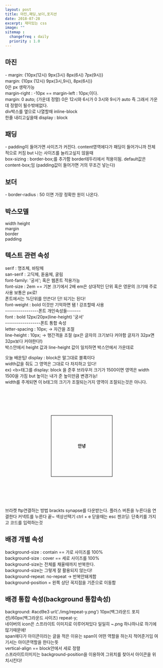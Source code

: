 ```yaml
---
layout: post
title: 마진,패딩,보더,포지션
date: 2018-07-28
excerpt: 재미있는 css
image: ""
sitemap :
  changefreq : daily
  priority : 1.0
---
```


<html>
  <head>
    <style>
    strong {
        display: block;
        width: 200px;
        height: 200px;
        border: 1px solid black;
        margin: 100px auto;
        line-height: 200px;
        text-align: center;
      }
      div { display : block;}
    </style>
  </head>
  <body>
<div style="display: block;">
<p>
  <h2>마진</h2> - margin: {10px(12시) 9px(3시) 8px(6시) 7px(9시)} <br/>
         margin: {10px (12시) 9px(3시,9시), 8px(6시)} <br/>
         0은 px 생략가능 <br/>
         margin-right : -10px == margin-left : 10px;이다. <br/>
         margin: 0 auto; (가운데 정렬) 0은 12시와 6시가 0 3시와 9시가 auto 즉 그래서 가운데 정렬이 될수밖에없다. <br/>
         div박스를 옆으로 나열할때 inline-block <br/>
         한줄 내리고싶을때 display : block <br/>
  </p>
<div>
<div style="display: block;">
  <p>
  <h2>패딩</h2> - padding이 들어가면 사이즈가 커진다. content영역에다가 패딩이 들어가니까 전체적으로 커짐
        but 나는 사이즈를 늘리고싶지 않을때 <br/>
        box-sizing : border-box;를 추가함 border테두리에서 적용이됨. default값은 content-box;임
        (padding값이 들어가면 거의 무조건 넣는다)<br/>
  </p>
 </div>
<div style="display: block;">
  <p>
 <h2>보더</h2> - border-radius : 50 이면 가장 정확한 원이 나온다.
  </p>
 </div>
<div style="display: block;">
  <h2> 박스모델 </h2>
  <p>
 width height<br/>
 margin<br/>
 border<br/>
 padding<br/>
  </p>
</div>

<div style="display: block;">
  <h2>텍스트 관련 속성</h2>
  <p>
    serif : 명조체, 바탕체 <br/>
    san-serif : 고딕체, 돋움체, 굴림 <br/>
    font-family: '궁서'; 혹은 웹폰트 적용가능<br/>
    font-size : 2em == 기본 크기에서 2배 em은 상대적인 단위 혹은 영문의 크기때 주로 사용 보통은 px로!<br/>
                폰트에서는 %단위를 안쓴다! 단! 되기는 된다!<br/>
    font-weight : bold 이것만 기억하면 됌 ! 강조할때 사용<br/>
    -----------------폰트 개인속성들-------<br/>
    font : bold 12px/20px(line-height) '궁서' <br/>
    ------------------폰트 통합 속성<br/>
    letter-spacing : 10px; -> 자간을 조절<br/>
    line-height : 10px; -> 행간격을 조절 (px은 글자의 크기보다 커야함 글자가 32px면 32px보다 커야한다!) <br/>
                  박스안에서 height 값과 line-height 값이 일치하면 박스안에서 가운데로 
  </p>
</div>
<div style="display: block;">
  <p>
    오늘 배운팁! display : block은 말그대로 블록이다 <br/>
  width값을 줘도 그 영역은 그대로 다 차지하고 있다! <br/>
  ex) &lt;b&gt;태그를 display: block 을 준후 브라우저 크기가 1500이면 영역은 width 1500을 가짐 but 높이는 내가 준 높이만큼 변경가능!<br/>
      width를 주게되면 이 b태그의 크기가 조절되는거지 영역이 조절되는것은 아니다.
  </p>
</div>
  <strong>안녕</strong>
  
  <div>
    브라켓 ftp연결하는 방법 brackts synapse를 다운받는다.
    플러스 버튼을 누른다음 연결한다
    커넥트를 누른다 끝~
    색상선택기 ctrl + e  닫을때는 esc
    젠코딩: 단축키를 가지고 코드를 입력하는것
  
  <h2>배경 개별 속성</h2>
  background-size : contain == 가로 사이즈를 100% <br/>
  background-size : cover == 세로 사이즈를 100%<br/>
  background-size는 전체를 채울때까지 반복한다.<br/>
  background-size는 그렇게 잘 활용되지 않는다!<br/>
  background-repeat: no-repeat -> 반복안돼게함<br/>
  background-position = 왼쪽 상단 꼭지점을 기준으로 이동함<br/>
  </div>
  <div>
  <h2>배경 통합 속성(background 통합속성)</h2>
  background: #acd9e3 url('./img/repeat-y.png') 10px(백그라운드 포지션)/60px(백그라운드 사이즈) repeat-y;
  </div>
  <div>
  네이버의 icon은 스프라이트 이미지로 이루어져있다 일일히 ~.png 하나하나로 하기에 많기때문에!<br/>
  span에다가 아이콘이라는 글을 적은 이유는 span이 어떤 역할을 하는지 적어준거임 여기서는 아이콘역할을 한다는뜻<br/>
  vertical-align == block안에서 세로 정렬<br/>
  스프라이트이미지는 background-position을 이용하여 그위치를 찾아서 아이콘을 위치시킨다!<br/>
  </div>
